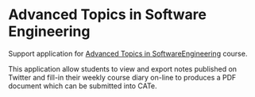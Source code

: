 Advanced Topics in Software Engineering
=======================================

Support application for [Advanced Topics in SoftwareEngineering](http://www.doc.ic.ac.uk/teaching/coursedetails/475) course.

This application allow students to view and export notes published on Twitter
and fill-in their weekly course diary on-line to produces a PDF document which
can be submitted into CATe.
